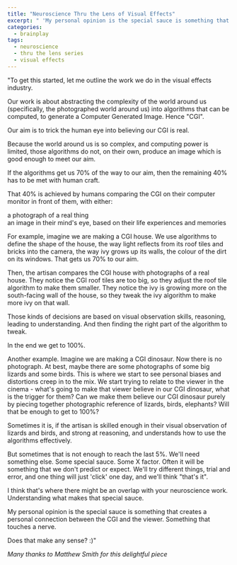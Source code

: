 ```yaml
---
title: "Neuroscience Thru the Lens of Visual Effects"
excerpt: " 'My personal opinion is the special sauce is something that creates a personal connection between the CGI and the viewer.  Something that touches a nerve.' --Matthew Smith"
categories:
  - brainplay
tags:
  - neuroscience
  - thru the lens series
  - visual effects
---
```


"To get this started, let me outline the work we do in the visual effects industry.

Our work is about abstracting the complexity of the world around us (specifically, the photographed world around us) into algorithms that can be computed, to generate a Computer Generated Image.  Hence "CGI".

Our aim is to trick the human eye into believing our CGI is real.

Because the world around us is so complex, and computing power is limited, those algorithms do not, on their own, produce an image which is good enough to meet our aim.

If the algorithms get us 70% of the way to our aim, then the remaining 40% has to be met with human craft.

That 40% is achieved by humans comparing the CGI on their computer monitor in front of them, with either:

a photograph of a real thing <br/>
an image in their mind's eye, based on their life experiences and memories

For example, imagine we are making a CGI house.  We use algorithms to define the shape of the house, the way light reflects from its roof tiles and bricks into the camera, the way ivy grows up its walls, the colour of the dirt on its windows.  That gets us 70% to our aim.

Then, the artisan compares the CGI house with photographs of a real house.  They notice the CGI roof tiles are too big, so they adjust the roof tile algorithm to make them smaller.  They notice the ivy is growing more on the south-facing wall of the house, so they tweak the ivy algorithm to make more ivy on that wall.

Those kinds of decisions are based on visual observation skills, reasoning, leading to understanding.  And then finding the right part of the algorithm to tweak.

In the end we get to 100%.


Another example.  Imagine we are making a CGI dinosaur.  Now there is no photograph.  At best, maybe there are some photographs of some big lizards and some birds.  This is where we start to see personal biases and distortions creep in to the mix.  We start trying to relate to the viewer in the cinema - what's going to make that viewer believe in our CGI dinosaur, what is the trigger for them?  Can we make them believe our CGI dinosaur purely by piecing together photographic reference of lizards, birds, elephants?  Will that be enough to get to 100%? 

Sometimes it is, if the artisan is skilled enough in their visual observation of lizards and birds, and strong at reasoning, and understands how to use the algorithms effectively. 

But sometimes that is not enough to reach the last 5%.  We'll need something else.  Some special sauce.  Some X factor.  Often it will be something that we don't predict or expect.  We'll try different things, trial and error, and one thing will just 'click' one day, and we'll think "that's it". 

I think that's where there might be an overlap with your neuroscience work.  Understanding what makes that special sauce.

My personal opinion is the special sauce is something that creates a personal connection between the CGI and the viewer.  Something that touches a nerve.


Does that make any sense? :)"
 
_Many thanks to Matthew Smith for this delightful piece_
